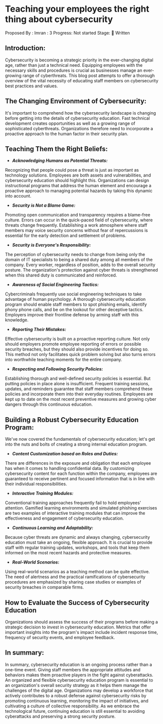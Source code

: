 # Teaching your employees the right thing about cybersecurity

Proposed By : Imran
: 3
Progress: Not started
Stage: 📝 Written

## **Introduction:**

Cybersecurity is becoming a strategic priority in the ever-changing digital age, rather than just a technical need. Equipping employees with the necessary skills and procedures is crucial as businesses manage an ever-growing range of cyberthreats. This blog post attempts to offer a thorough overview of the vital necessity of educating staff members on cybersecurity best practices and values.

## The Changing Environment of Cybersecurity:

It's important to comprehend how the cybersecurity landscape is changing before getting into the details of cybersecurity education. Fast technical development creates opportunities as well as a growing range of sophisticated cyberthreats. Organizations therefore need to incorporate a proactive approach to the human factor in their security plan.

## **Teaching Them the Right Beliefs:**

- ***Acknowledging Humans as Potential Threats:***

Recognizing that people could pose a threat is just as important as technology solutions. Employees are both assets and vulnerabilities, and cybersecurity education should highlight this. Organizations can design instructional programs that address the human element and encourage a proactive approach to managing potential hazards by taking this dynamic into account.

- ***Security is Not a Blame Game:***

Promoting open communication and transparency requires a blame-free culture. Errors can occur in the quick-paced field of cybersecurity, where threats change frequently. Establishing a work atmosphere where staff members may voice security concerns without fear of repercussions is essential for the early detection and settlement of problems.

- ***Security is Everyone's Responsibility:***

The perception of cybersecurity needs to change from being only the domain of IT specialists to being a shared duty among all members of the company. Every worker, regardless of position, adds to the overall security posture. The organization's protection against cyber threats is strengthened when this shared duty is communicated and reinforced.

- ***Awareness of Social Engineering Tactics:***

Cybercriminals frequently use social engineering techniques to take advantage of human psychology. A thorough cybersecurity education program should enable staff members to spot phishing emails, identify phony phone calls, and be on the lookout for other deceptive tactics. Employers improve their frontline defense by arming staff with this knowledge.

- ***Reporting Their Mistakes:***

Effective cybersecurity is built on a proactive reporting culture. Not only should employers promote employee reporting of errors or possible security breaches, but they should also provide incentives for doing so. This method not only facilitates quick problem solving but also turns errors into worthwhile teaching moments for the entire company.

- ***Respecting and Following Security Policies:***

Establishing thorough and well-defined security policies is essential. But putting policies in place alone is insufficient. Frequent training sessions, updates, and reminders guarantee that staff members comprehend these policies and incorporate them into their everyday routines. Employees are kept up to date on the most recent preventive measures and growing cyber dangers through this continuous education.

## **Building a Robust Cybersecurity Education Program:**

We've now covered the fundamentals of cybersecurity education; let's get into the nuts and bolts of creating a strong internal education program.

- ***Content Customization based on Roles and Duties:***

There are differences in the exposure and obligation that each employee has when it comes to handling confidential data. By customizing cybersecurity content for each function within the company, employees are guaranteed to receive pertinent and focused information that is in line with their individual responsibilities.

- ***Interactive Training Modules:***

Conventional training approaches frequently fail to hold employees' attention. Gamified learning environments and simulated phishing exercises are two examples of interactive training modules that can improve the effectiveness and engagement of cybersecurity education.

- ***Continuous Learning and Adaptability:***

Because cyber threats are dynamic and always changing, cybersecurity education must take an ongoing, flexible approach. It is crucial to provide staff with regular training updates, workshops, and tools that keep them informed on the most recent hazards and protective measures.

- ***Real-World Scenarios*:**

Using real-world scenarios as a teaching method can be quite effective. The need of alertness and the practical ramifications of cybersecurity procedures are emphasized by sharing case studies or examples of security breaches in comparable firms.

## How to Evaluate the Success of Cybersecurity Education

Organizations should assess the success of their programs before making a strategic decision to invest in cybersecurity education. Metrics that offer important insights into the program's impact include incident response time, frequency of security events, and employee feedback.

## In summary:

In summary, cybersecurity education is an ongoing process rather than a one-time event. Giving staff members the appropriate attitudes and behaviors makes them proactive players in the fight against cyberattacks. An organized and flexible cybersecurity education program is essential to an organization's overall security strategy as it helps them manage the challenges of the digital age. Organizations may develop a workforce that actively contributes to a robust defense against cybersecurity risks by promoting continuous learning, monitoring the impact of initiatives, and cultivating a culture of collective responsibility. As we embrace the technological future, continuing education is still essential to avoiding cyberattacks and preserving a strong security posture.